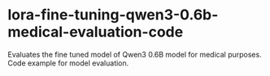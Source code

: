 # lora-fine-tuning-qwen3-0.6b-medical-evaluation-code
Evaluates the fine tuned model of Qwen3 0.6B model for medical purposes. Code example for model evaluation.
